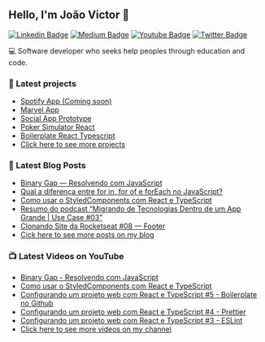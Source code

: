 ## Hello, I'm João Victor 🤙
[![Linkedin Badge](https://img.shields.io/badge/-LinkedIn-blue?style=flat-square&logo=Linkedin&logoColor=white&link=https://www.linkedin.com/in/joao-victor-pereira-santos/)](https://www.linkedin.com/in/joao-victor-pereira-santos/) 
[![Medium Badge](https://img.shields.io/badge/-Medium-292929?style=flat-square&labelColor=292929&logo=Medium&link=https://medium.com/@joaovictorpsantos/)](https://medium.com/@joaovictorpsantos/)
[![Youtube Badge](https://img.shields.io/badge/-Youtube-red?style=flat-square&logo=Youtube&logoColor=white&link=https://https://www.youtube.com/c/joaovictorpereirasantos/)](https://www.youtube.com/c/joaovictorpereirasantos/) 
[![Twitter Badge](https://img.shields.io/badge/-Twitter-1ca0f1?style=flat-square&labelColor=1ca0f1&logo=twitter&logoColor=white&link=https://twitter.com/_joaovictorps)](https://twitter.com/_joaovictorps)

💻 Software developer who seeks help peoples through education and code.



### 🚀 Latest projects
- [Spotify App (Coming soon)](https://github.com/joaovictorpsantos/spotify-app)
- [Marvel App](https://github.com/joaovictorpsantos/marvel-app)
- [Social App Prototype](https://github.com/joaovictorpsantos/social-app-prototype)
- [Poker Simulator React](https://github.com/joaovictorpsantos/poker-simulator-react)
- [Boilerplate React Typescript](https://github.com/joaovictorpsantos/boilerplate_react_typescript)
- [Click here to see more projects](https://github.com/joaovictorpsantos?tab=repositories)


### 📕 Latest Blog Posts

<!-- BLOG:START -->
- [Binary Gap — Resolvendo com JavaScript](https://medium.com/@joaovictorpsantos/binary-gap-resolvendo-com-javascript-250f51b9de93)
- [Qual a diferença entre for in, for of e forEach no JavaScript?](https://medium.com/@joaovictorpsantos/qual-a-diferen%C3%A7a-entre-for-in-for-of-e-foreach-no-javascript-7af6f6a56eea)
- [Como usar o StyledComponents com React e TypeScript](https://medium.com/@joaovictorpsantos/styledcomponents-com-react-e-typescript-41936377bb9c)
- [Resumo do podcast “Migrando de Tecnologias Dentro de um App Grande | Use Case #03”](https://medium.com/@joaovictorpsantos/resumo-do-podcast-migrando-de-tecnologias-dentro-de-um-app-grande-use-case-03-344663153e8c)
- [Clonando Site da Rocketseat #08 — Footer](https://medium.com/@joaovictorpsantos/clonando-site-da-rocketseat-08-footer-5869b0022c7f)
- [Cick here to see more posts on my blog](https://medium.com/@joaovictorpsantos)
<!-- BLOG:END -->

### 📺 Latest Videos on YouTube

<!-- YOUTUBE:START -->
- [Binary Gap - Resolvendo com JavaScript](https://www.youtube.com/watch?v=FUPL01g4SQ4)
- [Como usar o StyledComponents com React e TypeScript](https://www.youtube.com/watch?v=XVRbB6-KEVA)
- [Configurando um projeto web com React e TypeScript #5 - Boilerplate no Github](https://www.youtube.com/watch?v=Unjp7MdpUhs)
- [Configurando um projeto web com React e TypeScript #4 - Prettier](https://www.youtube.com/watch?v=AnRBDBr3b9Q)
- [Configurando um projeto web com React e TypeScript #3 - ESLint](https://www.youtube.com/watch?v=KpGfzwlI8Sw)
- [Click here to see more videos on my channel](https://www.youtube.com/c/joaovictorpereirasantos)
<!-- YOUTUBE:END -->


